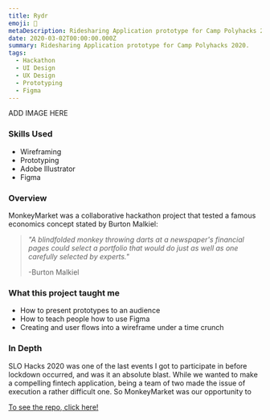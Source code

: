 ```yaml
---
title: Rydr
emoji: 🚗
metaDescription: Ridesharing Application prototype for Camp Polyhacks 2020.
date: 2020-03-02T00:00:00.000Z
summary: Ridesharing Application prototype for Camp Polyhacks 2020.
tags:
  - Hackathon
  - UI Design
  - UX Design
  - Prototyping
  - Figma
---
```


ADD IMAGE HERE

### Skills Used
  - Wireframing
  - Prototyping
  - Adobe Illustrator
  - Figma

### Overview

MonkeyMarket was a collaborative hackathon project that tested a famous economics concept stated by Burton Malkiel:

>*"A blindfolded monkey throwing darts at a newspaper's financial pages could select a portfolio that would do just as well as one carefully selected by experts."*
>
>-Burton Malkiel


### What this project taught me

- How to present prototypes to an audience
- How to teach people how to use Figma
- Creating and user flows into a wireframe under a time crunch

### In Depth

SLO Hacks 2020 was one of the last events I got to participate in before lockdown occurred, and was it an absolute blast. While we wanted to make a compelling fintech application, being a team of two made the issue of execution a rather difficult one. So MonkeyMarket was our opportunity to 


 [To see the repo, click here!](https://github.com/rpremi12/MonkeyMarket)
